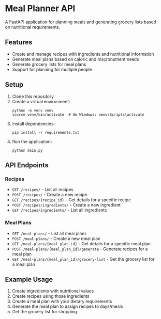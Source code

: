 # Meal Planner API

A FastAPI application for planning meals and generating grocery lists based on nutritional requirements.

## Features

-   Create and manage recipes with ingredients and nutritional information
-   Generate meal plans based on caloric and macronutrient needs
-   Generate grocery lists for meal plans
-   Support for planning for multiple people

## Setup

1. Clone this repository
2. Create a virtual environment:
    ```
    python -m venv venv
    source venv/bin/activate  # On Windows: venv\Scripts\activate
    ```
3. Install dependencies:
    ```
    pip install -r requirements.txt
    ```
4. Run the application:
    ```
    python main.py
    ```

## API Endpoints

### Recipes

-   `GET /recipes/` - List all recipes
-   `POST /recipes/` - Create a new recipe
-   `GET /recipes/{recipe_id}` - Get details for a specific recipe
-   `POST /recipes/ingredients/` - Create a new ingredient
-   `GET /recipes/ingredients/` - List all ingredients

### Meal Plans

-   `GET /meal-plans/` - List all meal plans
-   `POST /meal-plans/` - Create a new meal plan
-   `GET /meal-plans/{meal_plan_id}` - Get details for a specific meal plan
-   `POST /meal-plans/{meal_plan_id}/generate` - Generate recipes for a meal plan
-   `GET /meal-plans/{meal_plan_id}/grocery-list` - Get the grocery list for a meal plan

## Example Usage

1. Create ingredients with nutritional values
2. Create recipes using those ingredients
3. Create a meal plan with your dietary requirements
4. Generate the meal plan to assign recipes to days/meals
5. Get the grocery list for shopping
